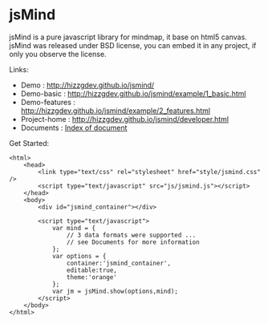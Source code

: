 jsMind
======

jsMind is a pure javascript library for mindmap, it base on html5 canvas. jsMind was released under BSD license, you can embed it in any project, if only you observe the license.

Links:

* Demo : <http://hizzgdev.github.io/jsmind/>
* Demo-basic : <http://hizzgdev.github.io/jsmind/example/1_basic.html>
* Demo-features : <http://hizzgdev.github.io/jsmind/example/2_features.html>
* Project-home : <http://hizzgdev.github.io/jsmind/developer.html>
* Documents : [Index of document][1]

Get Started:

    <html>
        <head>
            <link type="text/css" rel="stylesheet" href="style/jsmind.css" />
            <script type="text/javascript" src="js/jsmind.js"></script>
        </head>
        <body>
            <div id="jsmind_container"></div>

            <script type="text/javascript">
                var mind = {
                    // 3 data formats were supported ...
                    // see Documents for more information
                };
                var options = {
                    container:'jsmind_container',
                    editable:true,
                    theme:'orange'
                };
                var jm = jsMind.show(options,mind);
            </script>
        </body>
    </html>

[1]:docs/index.md
